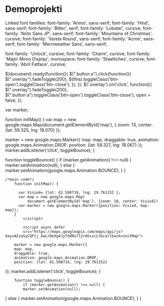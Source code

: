 # Demoprojekti

Linked font families:
font-family: 'Arimo', sans-serif;
font-family: 'Hind', sans-serif;
font-family: 'Bitter', serif;
font-family: 'Lobster', cursive;
font-family: 'Noto Sans JP', sans-serif;
font-family: 'Mountains of Christmas', cursive;
font-family: 'Varela Round', sans-serif;
font-family: 'Acme', sans-serif;
font-family: 'Merriweather Sans', sans-serif;

font-family: 'Unlock', cursive;
font-family: 'Charm', cursive;
font-family: 'Major Mono Display', monospace;
font-family: 'Staatliches', cursive;
font-family: 'Abril Fatface', cursive;

$(document).ready(function(){
  $(".button a").click(function(){
      $(".overlay").fadeToggle(200);
     $(this).toggleClass('btn-open').toggleClass('btn-close');
  });
});
$('.overlay').on('click', function(){
  $(".overlay").fadeToggle(200);   
  $(".button a").toggleClass('btn-open').toggleClass('btn-close');
  open = false;
});


var marker;

function initMap() {
  var map = new google.maps.Map(document.getElementById('map'), {
    zoom: 13,
    center: {lat: 59.325, lng: 18.070}
  });

  marker = new google.maps.Marker({
    map: map,
    draggable: true,
    animation: google.maps.Animation.DROP,
    position: {lat: 59.327, lng: 18.067}
  });
  marker.addListener('click', toggleBounce);
}

function toggleBounce() {
  if (marker.getAnimation() !== null) {
    marker.setAnimation(null);
  } else {
    marker.setAnimation(google.maps.Animation.BOUNCE);
  }
}

    /*main code*/
        function initMap() {
          
          var Visio4= {lat: 62.598719, lng: 29.761152 };
          var map = new google.maps.Map(
              document.getElementById('map'), {zoom: 18, center: Visio4})
          var marker = new google.maps.Marker({position: Visio4, map: map});
        }
            </script>
            
            <script async defer
            src="https://maps.googleapis.com/maps/api/js?key=AIzaSyCQFtj_XwLrDeXg4JyTddNs7l2rASszcLY&callback=initMap">

        marker = new google.maps.Marker({
        map: map,
        draggable: true,
        animation: google.maps.Animation.DROP,
        position: {lat: 62.598719, lng: 29.761152}
  });
            marker.addListener('click', toggleBounce);
}

        function toggleBounce() {
            if (marker.getAnimation() !== null) {
            marker.setAnimation(null);
  }         else {
            marker.setAnimation(google.maps.Animation.BOUNCE);
  }
}


<div>
    <script>
        var marker;
    
        
    
    function initMap() {
      var map = new google.maps.Map(document.getElementById('map'), {
        zoom: 18,
        center: {lat: 62.598719, lng: 29.761152}
      });
    
      marker = new google.maps.Marker({
        map: map,
        draggable: true,
        animation: google.maps.Animation.DROP,
        position: {lat: 62.598719, lng: 29.761152}
      });
      marker.addListener('click', toggleBounce);
    }
    
    function toggleBounce() {
      if (marker.getAnimation() !== null) {
        marker.setAnimation(null);
      } else {
        marker.setAnimation(google.maps.Animation.BOUNCE);
      }
    }
    
    </script>
</div>

AIzaSyCQFtj_XwLrDeXg4JyTddNs7l2rASszcLY